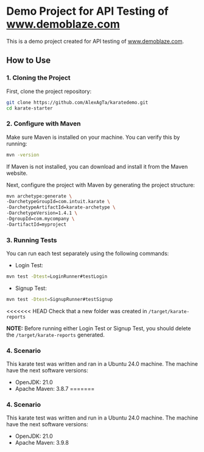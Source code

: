 # Demo Project for API Testing of www.demoblaze.com

This is a demo project created for API testing of www.demoblaze.com.

## How to Use

### 1. Cloning the Project

First, clone the project repository:

```sh
git clone https://github.com/AlexAgTa/karatedemo.git
cd karate-starter
```
### 2. Configure with Maven

Make sure Maven is installed on your machine. You can verify this by running:
```sh
mvn -version
```

If Maven is not installed, you can download and install it from the Maven website.

Next, configure the project with Maven by generating the project structure:

```sh
mvn archetype:generate \
-DarchetypeGroupId=com.intuit.karate \
-DarchetypeArtifactId=karate-archetype \
-DarchetypeVersion=1.4.1 \
-DgroupId=com.mycompany \
-DartifactId=myproject

```

### 3. Running Tests

You can run each test separately using the following commands:

- Login Test:
```sh
mvn test -Dtest=LoginRunner#testLogin
```

- Signup Test:
```sh
mvn test -Dtest=SignupRunner#testSignup

```

<<<<<<< HEAD
Check that a new folder was created in `/target/karate-reports`

**NOTE:** Before running either Login Test or Signup Test, you should delete the `/target/karate-reports` generated.

### 4. Scenario

This karate test was written and ran in a Ubuntu 24.0 machine. The machine have the next software versions:

- OpenJDK: 21.0
- Apache Maven: 3.8.7
=======
### 4. Scenario

This karate test was written and run in a Ubuntu 24.0 machine. The machine have the next software versions:

- OpenJDK: 21.0
- Apache Maven: 3.9.8

